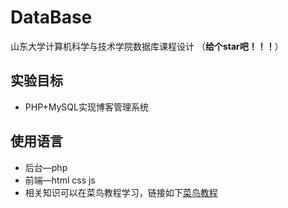 # DataBase
山东大学计算机科学与技术学院数据库课程设计 （**给个star吧！！！**）
## 实验目标
- PHP+MySQL实现博客管理系统
## 使用语言
- 后台—php
- 前端—html css js
- 相关知识可以在菜鸟教程学习，链接如下[菜鸟教程](https://www.runoob.com/)
